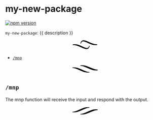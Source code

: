 # my-new-package

[![npm version](https://badge.fury.io/js/my-new-package.svg)](https://npmjs.org/package/my-new-package)

`my-new-package`: {{ description }}

<p align="center"><a href="#table-of-contents"><img src=".documentary/section-breaks/0.svg?sanitize=true"></a></p>

- [`/mnp`](#mnp)

<p align="center"><a href="#table-of-contents"><img src=".documentary/section-breaks/1.svg?sanitize=true"></a></p>

## `/mnp`

The mnp function will receive the input and respond with the output.

<p align="center"><a href="#table-of-contents"><img src=".documentary/section-breaks/2.svg?sanitize=true"></a></p>

